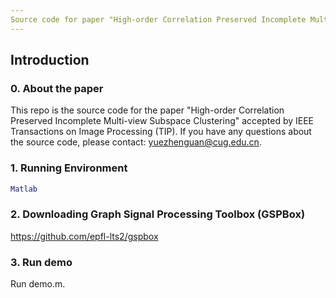 ```yaml
---
Source code for paper "High-order Correlation Preserved Incomplete Multi-view Subspace Clustering"
---
```

## Introduction
### 0. About the paper
This repo is the source code for the paper "High-order Correlation Preserved Incomplete Multi-view Subspace Clustering" accepted by IEEE Transactions on Image Processing (TIP). If you have any questions about the source code, please contact: yuezhenguan@cug.edu.cn.

### 1. Running Environment
```matlab
Matlab
```
### 2. Downloading Graph Signal Processing Toolbox (GSPBox)

https://github.com/epfl-lts2/gspbox

### 3. Run demo

Run demo.m.
